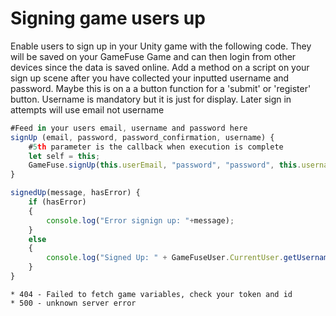 # Signing game users up

Enable users to sign up in your Unity game with the following code. They will be saved on your GameFuse Game and can then login from other devices since the data is saved online. Add a method on a script on your sign up scene after you have collected your inputted username and password. Maybe this is on a a button function for a 'submit' or 'register' button. Username is mandatory but it is just for display. Later sign in attempts will use email not username

```jsx
#Feed in your users email, username and password here
signUp (email, password, password_confirmation, username) {
    #5th parameter is the callback when execution is complete
    let self = this;
    GameFuse.signUp(this.userEmail, "password", "password", this.username, function(message,hasError){self.signedUp(message,hasError)});
}

signedUp(message, hasError) {
    if (hasError)
    {
        console.log("Error signign up: "+message);
    }
    else
    {
        console.log("Signed Up: " + GameFuseUser.CurrentUser.getUsername());
    }
}

```

```
* 404 - Failed to fetch game variables, check your token and id
* 500 - unknown server error
```